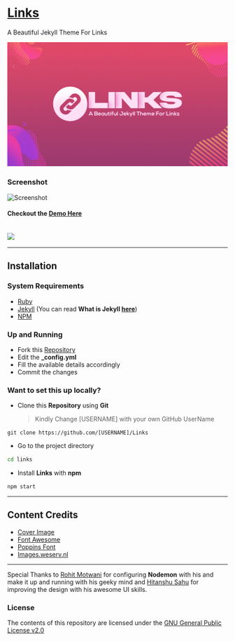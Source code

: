# [Links](https://github.com/harsh98trivedi/Links)

A Beautiful Jekyll Theme For Links

![Links](/assets/images/links.jpg)

### Screenshot
![Screenshot](https://i.imgur.com/16FK7RO.png)

#### Checkout the [Demo Here](https://harsh98trivedi.github.io/links)
<br>
<a href="https://vimeo.com/587253271"><img src="https://i.imgur.com/s7vdI7T.png"/></a>

---

## Installation 

### System Requirements
- [Ruby](https://www.ruby-lang.org/en/)
- [Jekyll](https://jekyllrb.com/) (You can read **What is Jekyll [here](https://github.com/jekyll/jekyll#jekyll)**)
- [NPM](https://npmjs.com/)

### Up and Running
- Fork this [Repository](https://github.com/harsh98trivedi/Links)<br>
- Edit the **_config.yml**
- Fill the available details accordingly
- Commit the changes

### Want to set this up **locally**?
- Clone this **Repository** using **Git**<br>
    > Kindly Change [USERNAME] with your own GitHub UserName
``` git
git clone https://github.com/[USERNAME]/Links
```
- Go to the project directory
```bash
cd links
```
- Install **Links** with **npm**
``` bash
npm start
```

---

## Content Credits
- [Cover Image](https://source.unsplash.com/)
- [Font Awesome](https://fontawesome.com/)
- [Poppins Font](https://fonts.google.com/specimen/Poppins)
- [Images.weserv.nl](https://images.weserv.nl/)

---

Special Thanks to [Rohit Motwani](https://github.com/rohittm) for configuring **Nodemon** with his and make it up and running with his geeky mind and [Hitanshu Sahu](https://www.behance.net/phantomcluster) for improving the design with his awesome UI skills.

### License

The contents of this repository are licensed under the [GNU General Public License v2.0](https://github.com/harsh98trivedi/Links/blob/master/LICENSE)
